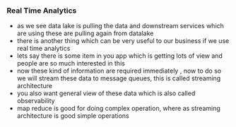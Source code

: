 ### Real Time Analytics
- as we see data lake is pulling the data and downstream services which are using these are pulling again from datalake
- there is another thing which can be very useful to our business if we use real time analytics
- lets say there is some item in you app which is getting lots of view and people are so much interested in this
- now these kind of information are required immediately , now to do so we will stream these data to message queues, this is called streaming architecture
- you also want general view of these data which is also called observability
- map reduce is good for doing complex operation, where as streaming architecture is good simple operations
